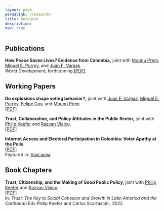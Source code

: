 ```yaml
---
layout: page
permalink: /research/
title: Research
description: 
nav: true
---
```


## Publications
**How Peace Saves Lives? Evidence from Colombia,** joint with [Mounu Prem](https://sites.google.com/site/fcomunozma/home?authuser=0), [Miguel E. Purroy](https://sites.google.com/view/mglpurroy), and [Juan F. Vargas](https://sites.google.com/site/juanfvargas/home?authuser=0).  
_World Development_, forthcoming 
[[PDF]](https://osf.io/preprints/socarxiv/cxuwg/)

## Working Papers

**Do explosions shape voting behavior?,** joint with [Juan F. Vargas](https://sites.google.com/site/juanfvargas/home?authuser=0), [Miguel E. Purroy](https://sites.google.com/view/mglpurroy), [Felipe Coy](https://sites.google.com/view/felipe-coy), and [Mounu Prem](https://sites.google.com/site/fcomunozma/home?authuser=0).  
[[PDF]](https://osf.io/preprints/socarxiv/dw9vn/)

**Trust, Collaboration, and Policy Attitudes in the Public Sector,** joint with [Philip Keefer](https://scholar.google.com/citations?user=QiKgZs0AAAAJ&hl=en&authuser=1) and [Razvan Vlaicu](https://scholar.google.com/citations?user=IJ3nzXUAAAAJ&hl=en&authuser=1).  
[[PDF]](https://papers.ssrn.com/sol3/papers.cfm?abstract_id=3751514) 

**Internet Access and Electoral Participation in Colombia: Voter Apathy at the Polls.**  
[[PDF]](https://papers.ssrn.com/sol3/papers.cfm?abstract_id=3759775)  
Featured in: [VoxLacea](http://vox.lacea.org/?q=blog/internet_participacion_electoral)

## Book Chapters

**Trust, Citizenship, and the Making of Good Public Policy,** joint with [Philip Keefer](https://scholar.google.com/citations?user=QiKgZs0AAAAJ&hl=en&authuser=1) and [Razvan Vlaicu](https://scholar.google.com/citations?user=IJ3nzXUAAAAJ&hl=en&authuser=1).  
[[PDF]](https://ideas.repec.org/h/idb/idbchp/11778-c4.html)   
In: _Trust: The Key to Social Cohesion and Growth in Latin America and the Caribbean_ Eds Philip Keefer and Carlos Scartascini, 2022.